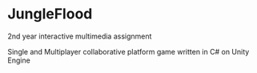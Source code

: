 # JungleFlood
2nd year interactive multimedia assignment

Single and Multiplayer collaborative platform game written in C# on Unity Engine
